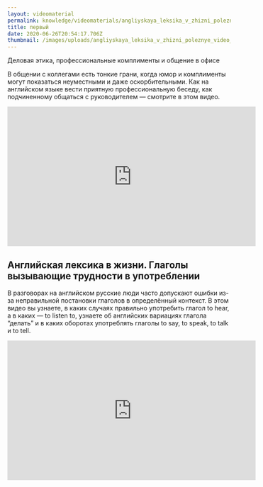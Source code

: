 ```yaml
---
layout: videomaterial
permalink: knowledge/videomaterials/angliyskaya_leksika_v_zhizni_poleznye_video_chast_1/index.html
title: первый
date: 2020-06-26T20:54:17.706Z
thumbnail: /images/uploads/angliyskaya_leksika_v_zhizni_poleznye_video_chast_1-01.jpg
---
```

Деловая этика, профессиональные комплименты и общение в офисе

В общении с коллегами есть тонкие грани, когда юмор и комплименты могут показаться неуместными и даже оскорбительными. Как на английском языке вести приятную профессиональную беседу, как подчиненному общаться с руководителем — смотрите в этом видео.

<iframe width="560" height="315" src="https://www.youtube.com/embed/icjWJT1VHhQ" frameborder="0" allow="accelerometer; autoplay; encrypted-media; gyroscope; picture-in-picture" allowfullscreen></iframe>

## Английская лексика в жизни. Глаголы вызывающие трудности в употреблении

В разговорах на английском русские люди часто допускают ошибки из-за неправильной постановки глаголов в определённый контекст. В этом видео вы узнаете, в каких случаях правильно употребить глагол to hear, а в каких — to listen to, узнаете об английских вариациях глагола “делать” и в каких оборотах употреблять глаголы to say, to speak, to talk и to tell.

<iframe width="560" height="315" src="https://www.youtube.com/embed/5mU0jWlKmLw" frameborder="0" allow="accelerometer; autoplay; encrypted-media; gyroscope; picture-in-picture" allowfullscreen></iframe>